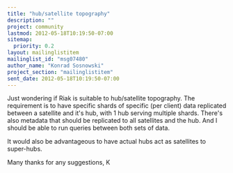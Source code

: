 ```yaml
---
title: "hub/satellite topography"
description: ""
project: community
lastmod: 2012-05-18T10:19:50-07:00
sitemap:
  priority: 0.2
layout: mailinglistitem
mailinglist_id: "msg07480"
author_name: "Konrad Sosnowski"
project_section: "mailinglistitem"
sent_date: 2012-05-18T10:19:50-07:00
---
```



Just wondering if Riak is suitable to hub/satellite topography. The
requirement is to have specific shards of specific (per client) data
replicated between a satellite and it's hub, with 1 hub serving multiple
shards. There's also metadata that should be replicated to all satellites
and the hub. And I should be able to run queries between both sets of data.

It would also be advantageous to have actual hubs act as satellites to
super-hubs.

Many thanks for any suggestions,
K
